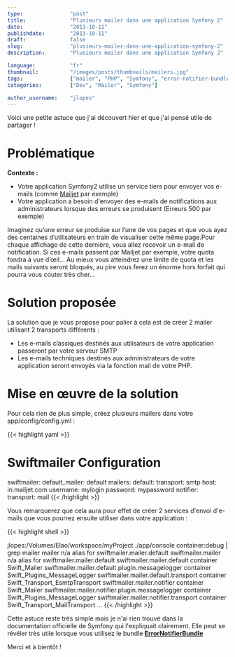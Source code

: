 ```yaml
---
type:               "post"
title:              "Plusieurs mailer dans une application Symfony 2"
date:               "2013-10-11"
publishdate:        "2013-10-11"
draft:              false
slug:               "plusieurs-mailer-dans-une-application-symfony-2"
description:        "Plusieurs mailer dans une application Symfony 2"

language:           "fr"
thumbnail:          "/images/posts/thumbnails/mailers.jpg"
tags:               ["mailer", "PHP", "Symfony", "error-notifier-bundle", "swift-mailer", "Mailer transport"]
categories:         ["Dev", "Mailer", "Symfony"]

author_username:    "jlopes"
---
```


Voici une petite astuce que j'ai découvert hier et que j'ai pensé utile de partager !<!--more-->

# Problématique

**Contexte :**

*   Votre application Symfony2 utilise un service tiers pour envoyer vos e-mails (comme [Mailjet][1] par exemple)
*   Votre application a besoin d'envoyer des e-mails de notifications aux administrateurs lorsque des erreurs se produisent (Erreurs 500 par exemple)<!--more--> 

Imaginez qu’une erreur se produise sur l’une de vos pages et que vous ayez des centaines d’utilisateurs en train de visualiser cette même page.Pour chaque affichage de cette dernière, vous allez recevoir un e-mail de notification. 
Si ces e-mails passent par Mailjet par exemple, votre quota fondra à vue d’œil... 
Au mieux vous atteindrez une limite de quota et les mails suivants seront bloqués, au pire vous ferez un énorme hors forfait qui pourra vous couter très cher...

# Solution proposée

La solution que je vous propose pour palier à cela est de créer 2 mailer utilisant 2 transports différents :

*   Les e-mails classiques destinés aux utilisateurs de votre application passeront par votre serveur SMTP
*   Les e-mails techniques destinés aux administrateurs de votre application seront envoyés via la fonction mail de votre PHP.

# Mise en œuvre de la solution

Pour cela rien de plus simple, créez plusieurs mailers dans votre app/config/config.yml :

{{< highlight yaml >}}

# Swiftmailer Configuration
swiftmailer:
    default_mailer: default
    mailers:
        default:
            transport: smtp
            host:      in.mailjet.com
            username:  mylogin
            password:  mypassword
        notifier:
            transport: mail
{{< /highlight >}}


Vous remarquerez que cela aura pour effet de créer 2 services d'envoi d'e-mails que vous pourrez ensuite utiliser dans votre application :

{{< highlight shell >}}

jlopes:/Volumes/Elao/workspace/myProject ./app/console container:debug | grep mailer
mailer                                            n/a       alias for swiftmailer.mailer.default
swiftmailer.mailer                                n/a       alias for swiftmailer.mailer.default
swiftmailer.mailer.default                        container Swift_Mailer
swiftmailer.mailer.default.plugin.messagelogger   container Swift_Plugins_MessageLogger
swiftmailer.mailer.default.transport              container Swift_Transport_EsmtpTransport
swiftmailer.mailer.notifier                       container Swift_Mailer
swiftmailer.mailer.notifier.plugin.messagelogger  container Swift_Plugins_MessageLogger
swiftmailer.mailer.notifier.transport             container Swift_Transport_MailTransport
...
{{< /highlight >}}


Cette astuce reste très simple mais je n'ai rien trouvé dans la documentation officielle de Symfony qui l'expliquait clairement. Elle peut se révéler très utile lorsque vous utilisez le bundle **[ErrorNotifierBundle][2]**

Merci et à bientôt !

 [1]: https://fr.mailjet.com/
 [2]: https://github.com/Elao/ErrorNotifierBundle
